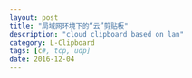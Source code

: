 ```yaml
---
layout: post
title: "局域网环境下的“云”剪贴板"
description: "cloud clipboard based on lan"
category: L-Clipboard
tags: [c#, tcp, udp]
date: 2016-12-04
---
```



